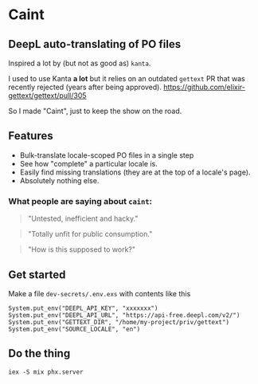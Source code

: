 # Caint

## DeepL auto-translating of PO files

Inspired a lot by (but not as good as) `kanta`.

I used to use Kanta **a lot** but it relies on an outdated `gettext` PR that was recently rejected (years after being approved).
https://github.com/elixir-gettext/gettext/pull/305

So I made "Caint", just to keep the show on the road.

## Features

- Bulk-translate locale-scoped PO files in a single step
- See how "complete" a particular locale is.
- Easily find missing translations (they are at the top of a locale's page).
- Absolutely nothing else.

### What people are saying about `caint`: 

> "Untested, inefficient and hacky."

> "Totally unfit for public consumption."

> "How is this supposed to work?"

## Get started

Make a file `dev-secrets/.env.exs` with contents like this

```
System.put_env("DEEPL_API_KEY", "xxxxxxx")
System.put_env("DEEPL_API_URL", "https://api-free.deepl.com/v2/")
System.put_env("GETTEXT_DIR", "/home/my-project/priv/gettext")
System.put_env("SOURCE_LOCALE", "en")
```

## Do the thing

```
iex -S mix phx.server
```

